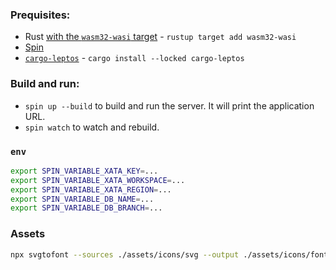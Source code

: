 ### Prequisites:

- Rust [with the `wasm32-wasi` target](https://developer.fermyon.com/spin/v2/install) - `rustup target add wasm32-wasi`
- [Spin](https://developer.fermyon.com/spin/v2/install)
- [`cargo-leptos`](https://github.com/leptos-rs/cargo-leptos#getting-started) - `cargo install --locked cargo-leptos`

### Build and run:

- `spin up --build` to build and run the server. It will print the application URL.
- `spin watch` to watch and rebuild.

### `env`

```bash
export SPIN_VARIABLE_XATA_KEY=...
export SPIN_VARIABLE_XATA_WORKSPACE=...
export SPIN_VARIABLE_XATA_REGION=...
export SPIN_VARIABLE_DB_NAME=...
export SPIN_VARIABLE_DB_BRANCH=...
```

### Assets

```bash
npx svgtofont --sources ./assets/icons/svg --output ./assets/icons/font
```
